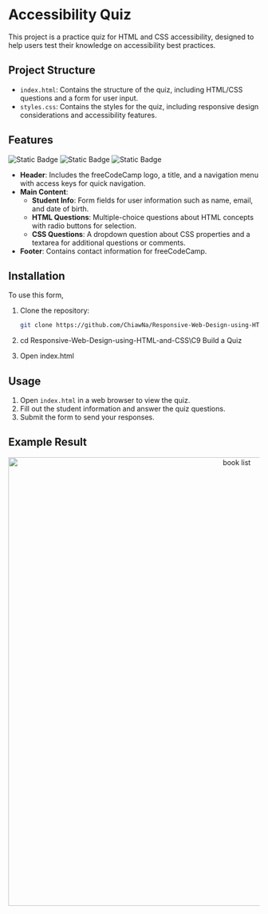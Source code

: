 # Accessibility Quiz

This project is a practice quiz for HTML and CSS accessibility, designed to help users test their knowledge on accessibility best practices.

## Project Structure

- `index.html`: Contains the structure of the quiz, including HTML/CSS questions and a form for user input.
- `styles.css`: Contains the styles for the quiz, including responsive design considerations and accessibility features.

## Features
![Static Badge](https://img.shields.io/badge/HTML5-%23E34F26?style=for-the-badge&logo=HTML5&logoColor=white)
![Static Badge](https://img.shields.io/badge/CSS3-1572B6?style=for-the-badge&logo=CSS3&logoColor=white)
![Static Badge](https://img.shields.io/badge/freecodecamp-0A0A23?style=for-the-badge&logo=freecodecamp&logoColor=white)

- **Header**: Includes the freeCodeCamp logo, a title, and a navigation menu with access keys for quick navigation.
- **Main Content**: 
  - **Student Info**: Form fields for user information such as name, email, and date of birth.
  - **HTML Questions**: Multiple-choice questions about HTML concepts with radio buttons for selection.
  - **CSS Questions**: A dropdown question about CSS properties and a textarea for additional questions or comments.
- **Footer**: Contains contact information for freeCodeCamp.

## Installation

To use this form, 

1. Clone the repository:
   ```bash
   git clone https://github.com/ChiawNa/Responsive-Web-Design-using-HTML-and-CSS.git

2. cd Responsive-Web-Design-using-HTML-and-CSS\C9 Build a Quiz
   
3. Open index.html
   
## Usage

1. Open `index.html` in a web browser to view the quiz.
2. Fill out the student information and answer the quiz questions.
3. Submit the form to send your responses.

## Example Result
<div align="center">
  <img src="https://github.com/user-attachments/assets/9d516d23-7462-41e9-800b-f257a4ee1fc4" alt="book list" width="900" />
</div>
